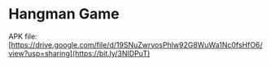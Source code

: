 # Hangman Game

APK file: [https://drive.google.com/file/d/19SNuZwrvosPhlw92G8WuWa1Nc0fsHfO6/view?usp=sharing](https://bit.ly/3NIDPuT)

